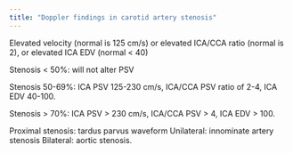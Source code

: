 ```yaml
---
title: "Doppler findings in carotid artery stenosis"
---
```

Elevated velocity (normal is 125 cm/s) or elevated ICA/CCA ratio (normal is 2), or elevated ICA EDV (normal &lt; 40)

Stenosis &lt; 50%: will not alter PSV

Stenosis 50-69%: ICA PSV 125-230 cm/s, ICA/CCA PSV ratio of 2-4, ICA EDV 40-100.

Stenosis &gt; 70%: ICA PSV &gt; 230 cm/s, ICA/CCA PSV &gt; 4, ICA EDV &gt; 100.

Proximal stenosis: tardus parvus waveform
Unilateral: innominate artery stenosis
Bilateral: aortic stenosis.

